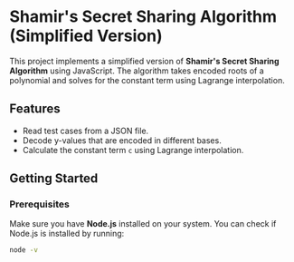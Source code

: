 # Shamir's Secret Sharing Algorithm (Simplified Version)

This project implements a simplified version of **Shamir's Secret Sharing Algorithm** using JavaScript. The algorithm takes encoded roots of a polynomial and solves for the constant term using Lagrange interpolation.

## Features
- Read test cases from a JSON file.
- Decode y-values that are encoded in different bases.
- Calculate the constant term `c` using Lagrange interpolation.

## Getting Started

### Prerequisites

Make sure you have **Node.js** installed on your system. You can check if Node.js is installed by running:

```bash
node -v
